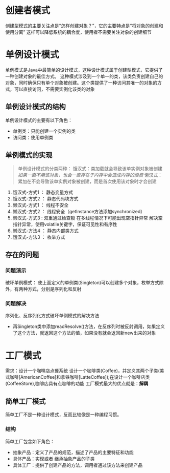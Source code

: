 # 创建者模式
创建型模式的主要关注点是“怎样创建对象？”，它的主要特点是“将对象的创建和使用分离”
这样可以降低系统的耦合度，使用者不需要关注对象的创建细节

# 单例设计模式
单例模式是Java中最简单的设计模式，这种设计模式属于创建型模式，它提供了一种创建对象的最佳方式。
这种模式涉及到一个单一的类，该类负责创建自己的对象，同时确保只有单个对象被创建。这个类提供了一种访问其唯一的对象的方式，可以直接访问，不需要实例化该类的对象
## 单例设计模式的结构
单例设计模式的主要有以下角色：
* 单例类：只能创建一个实例的类
* 访问类：使用单例类
## 单例模式的实现
> 单例设计模式的分类两种：
>   饿汉式：类加载就会导致该单实例对象被创建    *如果一直不用该对象，也会一直存在于内存中会造成内存的浪费*
>   懒汉式：累加在不会导致该单实例对象被创建，而是首次使用该对象时才会创建
1. 饿汉式-方式1 ： 静态变量方式   
2. 饿汉式-方式2 ： 静态代码块方式
3. 懒汉式-方式1 ： 线程不安全
4. 懒汉式-方式2 ： 线程安全（getInstance方法添加synchronized）
5. 懒汉式-方式3 :  双重通过检查锁 在多线程情况下可能出现空指针异常 解决空指针异常，使用volatile关键字，保证可见性和有序性
6. 懒汉式-方法4 ： 静态内部类方式
7. 饿汉式-方法3 ： 枚举方式
## 存在的问题
### 问题演示
破坏单例模式：
使上面定义的单例类(Singleton)可以创建多个对象，枚举方式除外，有两种方式，分别是序列化和反射
### 问题解决
序列化、反序列化方式破坏单例模式的解决方法
* 再Singleton类中添加readResolve()方法，在反序列时被反射调用，如果定义了这个方法，就返回这个方法的值，如果没有就会返回新new出来的对象

# 工厂模式
需求：设计一个咖啡店点餐系统
设计一个咖啡类(Coffee)，并定义其两个子类(美式咖啡[AmericanCoffee]和拿铁咖啡[LatteCoffee]);在设计一个咖啡店类(CoffeeStore),咖啡店具有点咖啡的功能
工厂模式最大的优点就是：**解耦**
## 简单工厂模式
简单工厂不是一种设计模式，反而比较像是一种编程习惯。
### 结构
简单工厂包含如下角色：
* 抽象产品：定义了产品的规范，描述了产品的主要特征和功能
* 具体产品：实现或者 继承抽象产品的子类
* 具体工厂：提供了创建产品的方法，调用者通过该方法来创建产品
